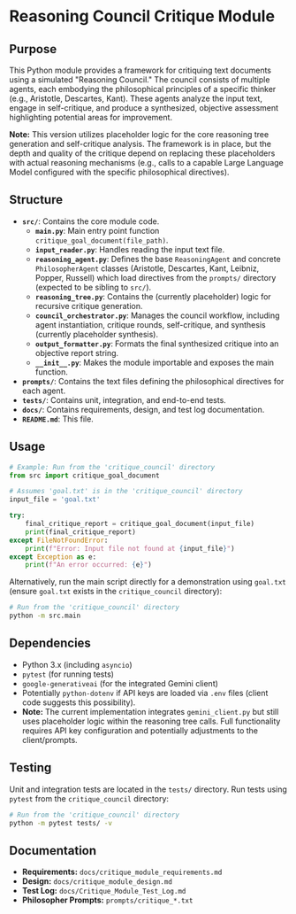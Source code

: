 # Reasoning Council Critique Module

## Purpose

This Python module provides a framework for critiquing text documents using a simulated "Reasoning Council." The council consists of multiple agents, each embodying the philosophical principles of a specific thinker (e.g., Aristotle, Descartes, Kant). These agents analyze the input text, engage in self-critique, and produce a synthesized, objective assessment highlighting potential areas for improvement.

**Note:** This version utilizes placeholder logic for the core reasoning tree generation and self-critique analysis. The framework is in place, but the depth and quality of the critique depend on replacing these placeholders with actual reasoning mechanisms (e.g., calls to a capable Large Language Model configured with the specific philosophical directives).

## Structure

*   **`src/`**: Contains the core module code.
    *   **`main.py`**: Main entry point function `critique_goal_document(file_path)`.
    *   **`input_reader.py`**: Handles reading the input text file.
    *   **`reasoning_agent.py`**: Defines the base `ReasoningAgent` and concrete `PhilosopherAgent` classes (Aristotle, Descartes, Kant, Leibniz, Popper, Russell) which load directives from the `prompts/` directory (expected to be sibling to `src/`).
    *   **`reasoning_tree.py`**: Contains the (currently placeholder) logic for recursive critique generation.
    *   **`council_orchestrator.py`**: Manages the council workflow, including agent instantiation, critique rounds, self-critique, and synthesis (currently placeholder synthesis).
    *   **`output_formatter.py`**: Formats the final synthesized critique into an objective report string.
    *   **`__init__.py`**: Makes the module importable and exposes the main function.
*   **`prompts/`**: Contains the text files defining the philosophical directives for each agent.
*   **`tests/`**: Contains unit, integration, and end-to-end tests.
*   **`docs/`**: Contains requirements, design, and test log documentation.
*   **`README.md`**: This file.

## Usage

```python
# Example: Run from the 'critique_council' directory
from src import critique_goal_document

# Assumes 'goal.txt' is in the 'critique_council' directory
input_file = 'goal.txt'

try:
    final_critique_report = critique_goal_document(input_file)
    print(final_critique_report)
except FileNotFoundError:
    print(f"Error: Input file not found at {input_file}")
except Exception as e:
    print(f"An error occurred: {e}")

```

Alternatively, run the main script directly for a demonstration using `goal.txt` (ensure `goal.txt` exists in the `critique_council` directory):

```bash
# Run from the 'critique_council' directory
python -m src.main
```

## Dependencies

*   Python 3.x (including `asyncio`)
*   `pytest` (for running tests)
*   `google-generativeai` (for the integrated Gemini client)
*   Potentially `python-dotenv` if API keys are loaded via `.env` files (client code suggests this possibility).
*   **Note:** The current implementation integrates `gemini_client.py` but still uses placeholder logic within the reasoning tree calls. Full functionality requires API key configuration and potentially adjustments to the client/prompts.

## Testing

Unit and integration tests are located in the `tests/` directory. Run tests using `pytest` from the `critique_council` directory:

```bash
# Run from the 'critique_council' directory
python -m pytest tests/ -v
```

## Documentation

*   **Requirements:** `docs/critique_module_requirements.md`
*   **Design:** `docs/critique_module_design.md`
*   **Test Log:** `docs/Critique_Module_Test_Log.md`
*   **Philosopher Prompts:** `prompts/critique_*.txt`
